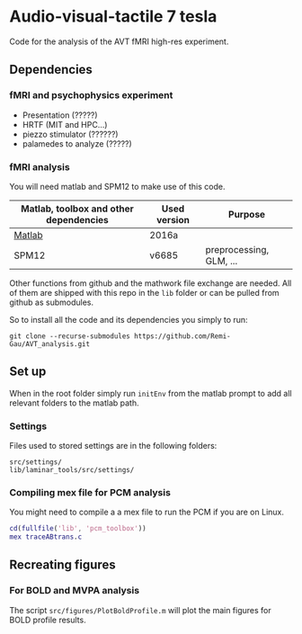 # Audio-visual-tactile 7 tesla

Code for the analysis of the AVT fMRI high-res experiment.

## Dependencies

### fMRI and psychophysics experiment

-   Presentation (?????)
-   HRTF (MIT and HPC...)
-   piezzo stimulator (??????)
-   palamedes to analyze (?????)

### fMRI analysis

You will need matlab and SPM12 to make use of this code.

| Matlab, toolbox and other dependencies                   | Used version | Purpose                 |
| -------------------------------------------------------- | ------------ | ----------------------- |
| [Matlab](https://www.mathworks.com/products/matlab.html) | 2016a        |                         |
| SPM12                                                    | v6685        | preprocessing, GLM, ... |

Other functions from github and the mathwork file exchange are needed. All of
them are shipped with this repo in the `lib` folder or can be pulled from github
as submodules.

So to install all the code and its dependencies you simply to run:

```
git clone --recurse-submodules https://github.com/Remi-Gau/AVT_analysis.git
```

## Set up

When in the root folder simply run `initEnv` from the matlab prompt to add all
relevant folders to the matlab path.

### Settings

Files used to stored settings are in the following folders:

```
src/settings/
lib/laminar_tools/src/settings/
```

### Compiling mex file for PCM analysis

You might need to compile a a mex file to run the PCM if you are on Linux.

```matlab
cd(fullfile('lib', 'pcm_toolbox'))
mex traceABtrans.c
```

## Recreating figures

### For BOLD and MVPA analysis

The script `src/figures/PlotBoldProfile.m` will plot the main figures for BOLD
profile results.
